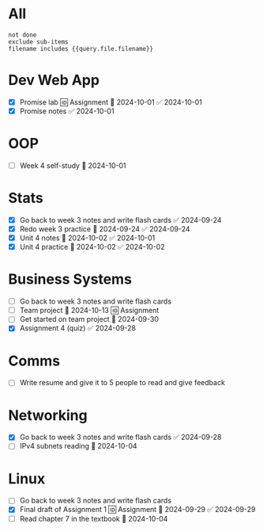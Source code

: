 # All
```tasks
not done
exclude sub-items
filename includes {{query.file.filename}}
```

# Dev Web App
- [x] Promise lab 🆔 Assignment 📅 2024-10-01 ✅ 2024-10-01
- [x] Promise notes ✅ 2024-10-01
# OOP
- [ ] Week 4 self-study 📅 2024-10-01 
# Stats
- [x] Go back to week 3 notes and write flash cards ✅ 2024-09-24
- [x] Redo week 3 practice 📅 2024-09-24 ✅ 2024-09-24
- [x] Unit 4 notes 📅 2024-10-02 ✅ 2024-10-01
- [x] Unit 4 practice 📅 2024-10-02 ✅ 2024-10-02
# Business Systems
- [ ] Go back to week 3 notes and write flash cards
- [ ] Team project 📅 2024-10-13 🆔 Assignment
- [ ] Get started on team project 📅 2024-09-30 
- [x] Assignment 4 (quiz) ✅ 2024-09-28
# Comms
- [ ] Write resume and give it to 5 people to read and give feedback
# Networking
- [x] Go back to week 3 notes and write flash cards ✅ 2024-09-28
- [ ] IPv4 subnets reading 📅 2024-10-04 
# Linux
- [ ] Go back to week 3 notes and write flash cards
- [x] Final draft of Assignment 1 🆔 Assignment 📅 2024-09-29 ✅ 2024-09-29
- [ ] Read chapter 7 in the textbook 📅 2024-10-04 
